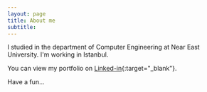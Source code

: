 ```yaml
---
layout: page
title: About me
subtitle:
---
```


<!--![{{ site.title }}]({{ site.about-img }})-->

I studied in the department of Computer Engineering at Near East University. I'm working in Istanbul.

You can view my portfolio on [Linked-in](https://www.linkedin.com/in/caglareker/){:target="_blank"}.

Have a fun…
